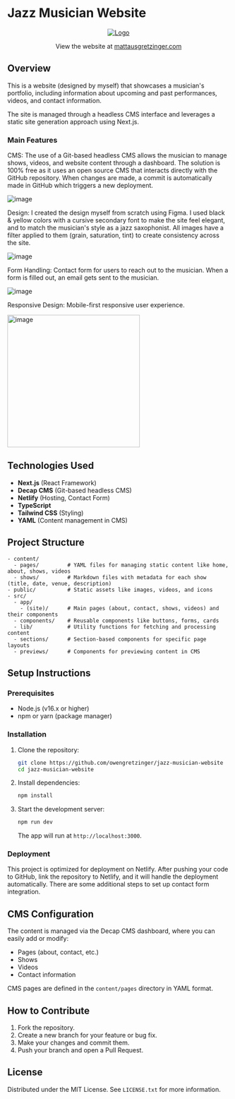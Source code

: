 # Jazz Musician Website

<div align="center">
  <a href="https://mattausgretzinger.com">
    <img src="https://github.com/user-attachments/assets/642aa386-637f-44ef-812f-027c1f26c7f8" alt="Logo">
  </a>

View the website at <a href="https://mattausgretzinger.com">mattausgretzinger.com</a>

</div>

## Overview

This is a website (designed by myself) that showcases a musician's portfolio, including information about upcoming and past performances, videos, and contact information.

The site is managed through a headless CMS interface and leverages a static site generation approach using Next.js.

### Main Features

CMS: The use of a Git-based headless CMS allows the musician to manage shows, videos, and website content through a dashboard. The solution is 100% free as it uses an open source CMS that interacts directly with the GitHub repository. When changes are made, a commit is automatically made in GitHub which triggers a new deployment.

![image](https://github.com/user-attachments/assets/68f19f66-df4a-4c7f-bfef-63f1c3aca6f1)

Design: I created the design myself from scratch using Figma. I used black & yellow colors with a cursive secondary font to make the site feel elegant, and to match the musician's style as a jazz saxophonist. All images have a filter applied to them (grain, saturation, tint) to create consistency across the site.

![image](https://github.com/user-attachments/assets/98b8e5de-e292-40f9-a847-bd61118f6e97)

Form Handling: Contact form for users to reach out to the musician. When a form is filled out, an email gets sent to the musician.

![image](https://github.com/user-attachments/assets/b3fa20b2-ef87-4554-b770-916220ab77df)

Responsive Design: Mobile-first responsive user experience.

<img src="https://github.com/user-attachments/assets/4477b77b-b804-44d5-87d3-13c29cfe2b9b" alt="image" width="300">

## Technologies Used

- **Next.js** (React Framework)
- **Decap CMS** (Git-based headless CMS)
- **Netlify** (Hosting, Contact Form)
- **TypeScript**
- **Tailwind CSS** (Styling)
- **YAML** (Content management in CMS)

## Project Structure

```
- content/
  - pages/         # YAML files for managing static content like home, about, shows, videos
  - shows/         # Markdown files with metadata for each show (title, date, venue, description)
- public/          # Static assets like images, videos, and icons
- src/
  - app/
    - (site)/      # Main pages (about, contact, shows, videos) and their components
  - components/    # Reusable components like buttons, forms, cards
  - lib/           # Utility functions for fetching and processing content
  - sections/      # Section-based components for specific page layouts
  - previews/      # Components for previewing content in CMS
```

## Setup Instructions

### Prerequisites

- Node.js (v16.x or higher)
- npm or yarn (package manager)

### Installation

1. Clone the repository:

   ```bash
   git clone https://github.com/owengretzinger/jazz-musician-website
   cd jazz-musician-website
   ```

2. Install dependencies:

   ```bash
   npm install
   ```

3. Start the development server:
   ```bash
   npm run dev
   ```
   The app will run at `http://localhost:3000`.

### Deployment

This project is optimized for deployment on Netlify. After pushing your code to GitHub, link the repository to Netlify, and it will handle the deployment automatically. There are some additional steps to set up contact form integration.

## CMS Configuration

The content is managed via the Decap CMS dashboard, where you can easily add or modify:

- Pages (about, contact, etc.)
- Shows
- Videos
- Contact information

CMS pages are defined in the `content/pages` directory in YAML format.

## How to Contribute

1. Fork the repository.
2. Create a new branch for your feature or bug fix.
3. Make your changes and commit them.
4. Push your branch and open a Pull Request.

## License

Distributed under the MIT License. See `LICENSE.txt` for more information.
